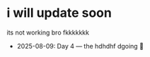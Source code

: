  <h1>i will update soon</h1>

its not working bro fkkkkkkk
- 2025-08-09: Day 4 —  the hdhdhf dgoing 🚀